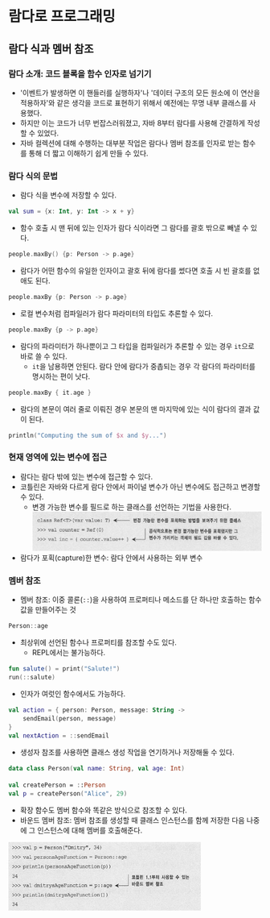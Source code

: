 # 람다로 프로그래밍

## 람다 식과 멤버 참조

### 람다 소개: 코드 블록을 함수 인자로 넘기기

- '이벤트가 발생하면 이 핸들러를 실행하자'나 '데이터 구조의 모든 원소에 이 연산을 적용하자'와 같은 생각을 코드로 표현하기 위해서 예전에는 무명 내부 클래스를 사용했다.
- 하지만 이는 코드가 너무 번잡스러워졌고, 자바 8부터 람다를 사용해 간결하게 작성할 수 있었다.
- 자바 컬렉션에 대해 수행하는 대부분 작업은 람다나 멤버 참조를 인자로 받는 함수를 통해 더 짧고 이해하기 쉽게 만들 수 있다.

### 람다 식의 문법

- 람다 식을 변수에 저장할 수 있다.

```kotlin
val sum = {x: Int, y: Int -> x + y}
```

- 함수 호출 시 맨 뒤에 있는 인자가 람다 식이라면 그 람다를 괄호 밖으로 빼낼 수 있다.

```kotlin
people.maxBy() {p: Person -> p.age}
```

- 람다가 어떤 함수의 유일한 인자이고 괄호 뒤에 람다를 썼다면 호출 시 빈 괄호를 없애도 된다.

```kotlin
people.maxBy {p: Person -> p.age}
```

- 로컬 변수처럼 컴파일러가 람다 파라미터의 타입도 추론할 수 있다.

```kotlin
people.maxBy {p -> p.age}
```

- 람다의 파라미터가 하나뿐이고 그 타입을 컴파일러가 추론할 수 있는 경우 `it`으로 바로 쓸 수 있다.
	- `it`을 남용하면 안된다. 람다 안에 람다가 중촙되는 경우 각 람다의 파라미터를 명시하는 편이 낫다.

```kotlin
people.maxBy { it.age }
```

- 람다의 본문이 여러 줄로 이뤄진 경우 본문의 맨 마지막에 있는 식이 람다의 결과 값이 된다.

```kotlin
println("Computing the sum of $x and $y...")
```

### 현재 영역에 있는 변수에 접근

- 람다는 람다 밖에 있는 변수에 접근할 수 있다.
- 코틀린은 자바와 다르게 람다 안에서 파이널 변수가 아닌 변수에도 접근하고 변경할 수 있다.
	- 변경 가능한 변수를 필드로 하는 클래스를 선언하는 기법을 사용한다.
	![](assets/Pasted%20image%2020230210102240.png)
- 람다가 포획(capture)한 변수: 람다 안에서 사용하는 외부 변수

### 멤버 참조

- 멤버 참조: 이중 콜론(`::`)을 사용하여 프로퍼티나 메소드를 단 하나만 호출하는 함수 값을 만들어주는 것

```kotlin
Person::age
```

- 최상위에 선언된 함수나 프로퍼티를 참조할 수도 있다.
	- REPL에서는 불가능하다.

```kotlin
fun salute() = print("Salute!")
run(::salute)
```

- 인자가 여럿인 함수에서도 가능하다.

```kotlin
val action = { person: Person, message: String -> 
	sendEmail(person, message)
}
val nextAction = ::sendEmail
```

- 생성자 참조를 사용하면 클래스 생성 작업을 연기하거나 저장해둘 수 있다.

```kotlin
data class Person(val name: String, val age: Int)

val createPerson = ::Person
val p = createPerson("Alice", 29)
```

- 확장 함수도 멤버 함수와 똑같은 방식으로 참조할 수 있다.
- 바운드 멤버 참조: 멤버 참조를 생성할 때 클래스 인스턴스를 함께 저장한 다음 나중에 그 인스턴스에 대해 멤버를 호출해준다.

![](assets/Pasted%20image%2020230210103944.png)